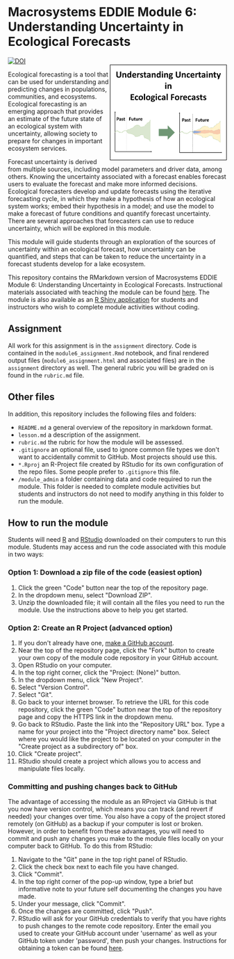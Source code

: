 # Macrosystems EDDIE Module 6: Understanding Uncertainty in Ecological Forecasts
[![DOI](https://zenodo.org/badge/611892158.svg)](https://zenodo.org/doi/10.5281/zenodo.10380339)    
<a href="url"><img src="module_admin/Schematic_Draft_v3.png" align="right" height="220" width="269" ></a>

Ecological forecasting is a tool that can be used for understanding and predicting changes in populations, communities, and ecosystems. Ecological forecasting is an emerging approach that provides an estimate of the future state of an ecological system with uncertainty, allowing society to prepare for changes in important ecosystem services. 

Forecast uncertainty is derived from multiple sources, including model parameters and driver data, among others. Knowing the uncertainty associated with a forecast enables forecast users to evaluate the forecast and make more informed decisions. Ecological forecasters develop and update forecasts using the iterative forecasting cycle, in which they make a hypothesis of how an ecological system works; embed their hypothesis in a model; and use the model to make a forecast of future conditions and quantify forecast uncertainty. There are several approaches that forecasters can use to reduce uncertainty, which will be explored in this module.  

This module will guide students through an exploration of the sources of uncertainty within an ecological forecast, how uncertainty can be quantified, and steps that can be taken to reduce the uncertainty in a forecast students develop for a lake ecosystem.  

This repository contains the RMarkdown version of Macrosystems EDDIE Module 6: Understanding Uncertainty in Ecological Forecasts. Instructional materials associated with teaching the module can be found [here](https://serc.carleton.edu/dev/eddie/teaching_materials/modules/module6.html). The module is also available as an [R Shiny application](https://macrosystemseddie.shinyapps.io/module6/) for students and instructors who wish to complete module activities without coding. 

## Assignment
  
All work for this assignment is in the `assignment` directory. Code is contained in the `module6_assignment.Rmd` notebook, and final rendered output files (`module6_assignment.html` and associated files) are in the `assignment` directory as well. The general rubric you will be graded on is found in the `rubric.md` file. 
  
## Other files
  
In addition, this repository includes the following files and folders:
  
- `README.md` a general overview of the repository in markdown format.  
- `lesson.md` a description of the assignment.
- `rubric.md` the rubric for how the module will be assessed.
- `.gitignore` an optional file, used to ignore common file types we don't want to accidentally commit to GitHub. Most projects should use this. 
- `*.Rproj` an R-Project file created by RStudio for its own configuration of the repo files. Some people prefer to `.gitignore` this file. 
- `/module_admin` a folder containing data and code required to run the module. This folder is needed to complete module activities but students and instructors do not need to modify anything in this folder to run the module.

## How to run the module

Students will need [R](https://www.r-project.org/) and [RStudio](https://posit.co/download/rstudio-desktop/) downloaded on their computers to run this module. Students may access and run the code associated with this module in two ways:

### Option 1: Download a zip file of the code (easiest option)
1. Click the green "Code" button near the top of the repository page.
2. In the dropdown menu, select "Download ZIP".
3. Unzip the downloaded file; it will contain all the files you need to run the module. Use the instructions above to help you get started.

### Option 2: Create an R Project (advanced option)
1. If you don't already have one, [make a GitHub account](https://github.com/join).
2. Near the top of the repository page, click the "Fork" button to create your own copy of the module code repository in your GitHub account.
3. Open RStudio on your computer.
4. In the top right corner, click the "Project: (None)" button.
5. In the dropdown menu, click "New Project".
6. Select "Version Control".
7. Select "Git".
8. Go back to your internet browser. To retrieve the URL for this code repository, click the green "Code" button near the top of the repository page and copy the HTTPS link in the dropdown menu. 
9. Go back to RStudio. Paste the link into the "Repository URL" box. Type a name for your project into the "Project directory name" box. Select where you would like the project to be located on your computer in the "Create project as a subdirectory of" box.
10. Click "Create project".
11. RStudio should create a project which allows you to access and manipulate files locally.

### Committing and pushing changes back to GitHub
The advantage of accessing the module as an RProject via GitHub is that you now have version control, which means you can track (and revert if needed) your changes over time. You also have a copy of the project stored remotely (on GitHub) as a backup if your computer is lost or broken. However, in order to benefit from these advantages, you will need to commit and push any changes you make to the module files locally on your computer back to GitHub. To do this from RStudio:

1. Navigate to the "Git" pane in the top right panel of RStudio.
2. Click the check box next to each file you have changed.
3. Click "Commit".
4. In the top right corner of the pop-up window, type a brief but informative note to your future self documenting the changes you have made.
5. Under your message, click "Commit".
6. Once the changes are committed, click "Push".
7. RStudio will ask for your GitHub credentials to verify that you have rights to push changes to the remote code repository. Enter the email you used to create your GitHub account under 'username' as well as your GitHub token under 'password', then push your changes. Instructions for obtaining a token can be found [here](https://docs.github.com/en/enterprise-server@3.9/authentication/keeping-your-account-and-data-secure/managing-your-personal-access-tokens).
